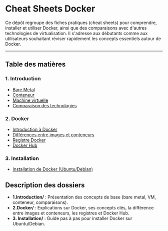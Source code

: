 # Cheat Sheets Docker

Ce dépôt regroupe des fiches pratiques (cheat sheets) pour comprendre, installer et utiliser Docker, ainsi que des comparaisons avec d'autres technologies de virtualisation. Il s'adresse aux débutants comme aux utilisateurs souhaitant réviser rapidement les concepts essentiels autour de Docker.

---

## Table des matières

### 1. Introduction

- [Bare Metal](1.Introduction/bare-metal.md)
- [Conteneur](1.Introduction/container.md)
- [Machine virtuelle](1.Introduction/virtual-machine.md)
- [Comparaison des technologies](1.Introduction/comparaison.md)

### 2. Docker

- [Introduction à Docker](2.Docker/1.%20introduction-docker.md)
- [Différences entre images et conteneurs](2.Docker/2.%20difference-images-container.md)
- [Registre Docker](2.Docker/3.%20registre-docker.md)
- [Docker Hub](2.Docker/4.%20docker-hub.md)

### 3. Installation

- [Installation de Docker (Ubuntu/Debian)](3.%20Installation/installation-docker.md)

## Description des dossiers

- **1.Introduction/** : Présentation des concepts de base (bare metal, VM, conteneur, comparaisons).
- **2.Docker/** : Explications sur Docker, ses concepts clés, la différence entre images et conteneurs, les registres et Docker Hub.
- **3. Installation/** : Guide pas à pas pour installer Docker sur Ubuntu/Debian.

